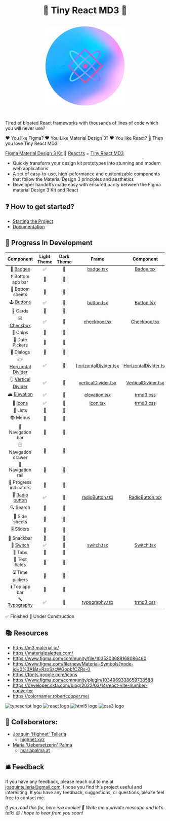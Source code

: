 
<h1 align="center">
🐝 Tiny React MD3 🐝
<div align="center""> 
<br/>
<img src="/Tiny-React-MD3/src/assets/tiny-react-md3-logo.png" width="250px"/>  
</div>
<h1>

## 
Tired of bloated React frameworks with thousands of lines of code which you will never use?

❤️ You like Figma? ❤️ You Like Material Design 3? ❤️ You like React? 🐝 Then you love Tiny React MD3!

[Figma Material Design 3 Kit](https://www.figma.com/community/file/1035203688168086460) 🤝 [React.ts](https://developer.okta.com/blog/2022/03/14/react-vite-number-converter) = [Tiny React MD3](https://github.com/highnet/Tiny-React-MD3/)

* Quickly transform your design kit prototypes into stunning and modern web applications
* A set of easy-to-use, high-peformance and customizable components that follow the Material Design 3 principles and aesthetics
* Developer handoffs made easy with ensured parity between the Figma material Design 3 Kit and React

## ❓ How to get started?
* [Starting the Project](https://github.com/highnet/Tiny-React-MD3/blob/master/Tiny-React-MD3/readme.md)
* [Documentation](https://github.com/highnet/Tiny-React-MD3/blob/master/Tiny-React-MD3/src/readme.md)

## 🚧 Progress In Development
| Component | Light Theme | Dark Theme | Frame | Component | 
|:---------:|:-----------:|:----------:|:-----:|:---------:|
| 📛 [Badges](https://github.com/highnet/Tiny-React-MD3/blob/master/Tiny-React-MD3/src/readme.md#-badge) | ✅ | 🚧 | [badge.tsx](https://github.com/highnet/Tiny-React-MD3/blob/master/Tiny-React-MD3/src/Badge/Frame/badge.tsx) | [Badge.tsx](https://github.com/highnet/Tiny-React-MD3/blob/master/Tiny-React-MD3/src/Badge/Badge.tsx) | 
| ⏬ Bottom app bar | 🚧 | 🚧 | | |
| 🔽 Bottom sheets | 🚧 | 🚧 | | |
| 🕹️ [Buttons](https://github.com/highnet/Tiny-React-MD3/blob/master/Tiny-React-MD3/src/readme.md#%EF%B8%8F-buttons) | ✅ | 🚧 | [button.tsx](https://github.com/highnet/Tiny-React-MD3/blob/master/Tiny-React-MD3/src/Button/Frame/button.tsx) | [Button.tsx](https://github.com/highnet/Tiny-React-MD3/blob/master/Tiny-React-MD3/src/Button/Button.tsx) |
| 🪪 Cards | 🚧 | 🚧 | | |
| ☑️ [Checkbox](https://github.com/highnet/Tiny-React-MD3/blob/master/Tiny-React-MD3/src/readme.md#%EF%B8%8F-checkbox) | ✅ | 🚧 | [checkbox.tsx](https://github.com/highnet/Tiny-React-MD3/blob/master/Tiny-React-MD3/src/Checkbox/Frame/checkbox.tsx) | [Checkbox.tsx](https://github.com/highnet/Tiny-React-MD3/blob/master/Tiny-React-MD3/src/Checkbox/Checkbox.tsx) |
| 🍪 Chips | 🚧 | 🚧 | | |
| 📅 Date Pickers | 🚧 | 🚧 | | |
| 💬 Dialogs | 🚧 | 🚧 | | |
| 👉 [Horizontal Divider](https://github.com/highnet/Tiny-React-MD3/blob/master/Tiny-React-MD3/src/readme.md#-horizontal-divider) | ✅ | 🚧 | [horizontalDivider.tsx](https://github.com/highnet/Tiny-React-MD3/blob/master/Tiny-React-MD3/src/HorizontalDivider/Frame/horizontalDivider.tsx) | [HorizontalDivider.tsx](https://github.com/highnet/Tiny-React-MD3/blob/master/Tiny-React-MD3/src/HorizontalDivider/HorizontalDivider.tsx) |
| 👆 [Vertical Divider](https://github.com/highnet/Tiny-React-MD3/blob/master/Tiny-React-MD3/src/readme.md#-vertical-divider) | ✅ | 🚧 | [verticalDivider.tsx](https://github.com/highnet/Tiny-React-MD3/blob/master/Tiny-React-MD3/src/VerticalDivider/Frame/verticalDivider.tsx) | [VerticalDivider.tsx](https://github.com/highnet/Tiny-React-MD3/blob/master/Tiny-React-MD3/src/VerticalDivider/VerticalDivider.tsx) |
| 🏔️ [Elevation](https://github.com/highnet/Tiny-React-MD3/blob/master/Tiny-React-MD3/src/readme.md#%EF%B8%8F-elevation) | ✅ | 🚧 | [elevation.tsx](https://github.com/highnet/Tiny-React-MD3/blob/master/Tiny-React-MD3/src/Elevation/Frame/elevation.tsx) | [trmd3.css](https://github.com/highnet/Tiny-React-MD3/blob/master/Tiny-React-MD3/src/trmd3.css) |
| 💟 [Icons](https://github.com/highnet/Tiny-React-MD3/blob/master/Tiny-React-MD3/src/readme.md#-icons) | ✅ | 🚧 | [icon.tsx](https://github.com/highnet/Tiny-React-MD3/blob/master/Tiny-React-MD3/src/Icon/Frame/icon.tsx) | [trmd3.css](https://github.com/highnet/Tiny-React-MD3/blob/master/Tiny-React-MD3/src/trmd3.css) |
| 📝 Lists | 🚧 | 🚧 | | |
| 📚 Menus | 🚧 | 🚧 | | |
| 🧭 Navigation bar | 🚧 | 🚧 | | |
| 🗄️ Navigation drawer | 🚧 | 🚧 | | |
| 🚈 Navigation rail | 🚧 | 🚧 | | |
| 🔄 Progress indicators | 🚧 | 🚧 | | |
| 🔘 [Radio button](https://github.com/highnet/Tiny-React-MD3/tree/master/Tiny-React-MD3/src#-radio-button) | ✅ | 🚧 | [radioButton.tsx](https://github.com/highnet/Tiny-React-MD3/blob/master/Tiny-React-MD3/src/Radio%20Button/Frame/radioButton.tsx) | [RadioButton.tsx](https://github.com/highnet/Tiny-React-MD3/blob/master/Tiny-React-MD3/src/Radio%20Button/RadioButton.tsx) |
| 🔍 Search | 🚧 | 🚧 | | |
| 📑 Side sheets | 🚧 | 🚧  | |
| 🎚️ Sliders | 🚧 | 🚧 | | |
| 🥨 Snackbar | 🚧 | 🚧 | | |
| 🔦 [Switch](https://github.com/highnet/Tiny-React-MD3/blob/master/Tiny-React-MD3/src/readme.md#-switch) | ✅ | 🚧 | [switch.tsx](https://github.com/highnet/Tiny-React-MD3/blob/master/Tiny-React-MD3/src/Switch/Frame/switch.tsx) | [Switch.tsx](https://github.com/highnet/Tiny-React-MD3/blob/master/Tiny-React-MD3/src/Switch/Switch.tsx) |
| 📑 Tabs | 🚧 | 🚧 | | |
| 📜 Text fields | 🚧 | 🚧 | | |
| ⌛ Time pickers | 🚧 | 🚧 | | |
| ⏫ Top app bar | 🚧 | 🚧 | | |
| 🔤 [Typography](https://github.com/highnet/Tiny-React-MD3/blob/master/Tiny-React-MD3/src/readme.md#-typography) | ✅ | 🚧 | [typography.tsx](https://github.com/highnet/Tiny-React-MD3/blob/master/Tiny-React-MD3/src/Typography/Frame/typography.tsx) | [trmd3.css](https://github.com/highnet/Tiny-React-MD3/blob/master/Tiny-React-MD3/src/trmd3.css) |

✅ Finished
🚧 Under Construction

## 📚 Resources
* https://m3.material.io/
* https://materialpalettes.com/
* https://www.figma.com/community/file/1035203688168086460
* https://www.figma.com/file/new/Material-Symbols?node-id=0%3A1&t=RzoSzcWGopbfCZRs-0
* https://fonts.google.com/icons
* https://www.figma.com/community/plugin/1034969338659738588
* https://developer.okta.com/blog/2022/03/14/react-vite-number-converter
* https://colornamer.robertcooper.me/

<div align="left">
  <img src="https://cdn.jsdelivr.net/gh/devicons/devicon/icons/typescript/typescript-original.svg" height="40" width="52" alt="typescript logo"  />
  <img src="https://cdn.jsdelivr.net/gh/devicons/devicon/icons/react/react-original.svg" height="40" width="52" alt="react logo"  />
  <img src="https://cdn.jsdelivr.net/gh/devicons/devicon/icons/html5/html5-original.svg" height="40" width="52" alt="html5 logo"  />
  <img src="https://cdn.jsdelivr.net/gh/devicons/devicon/icons/css3/css3-original.svg" height="40" width="52" alt="css3 logo"  />
</div>

###

## 👥 Collaborators: 
* [Joaquin 'Highnet' Telleria](https://www.linkedin.com/in/joaquin-telleria-57957aa5/)
  * [highnet.xyz](https://www.highnet.xyz)
* [Maria 'Uebersetzerin' Palma](https://www.linkedin.com/in/maria-palma-a9a101189/)
  * [mariapalma.at](https://mariapalma.at/)

## 🛎️ Feedback
If you have any feedback, please reach out to me at joaquintelleria@gmail.com.
I hope you find this project useful and interesting. If you have any feedback, suggestions, or questions, please feel free to contact me.

<i>If you read this far, here is a cookie! 🍪 Write me a private message and let’s talk! 😊 I hope to hear from you soon!</i>
